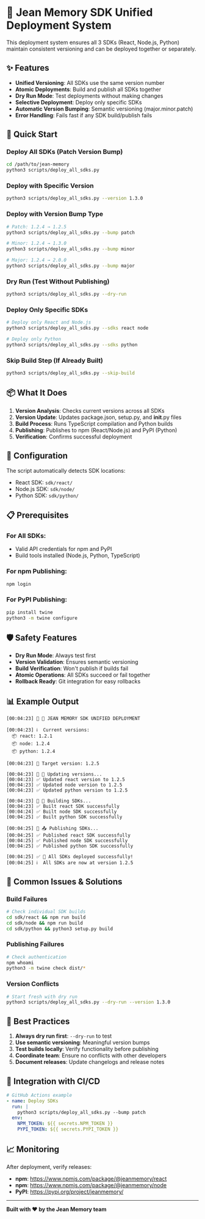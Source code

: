 # 🚀 Jean Memory SDK Unified Deployment System

This deployment system ensures all 3 SDKs (React, Node.js, Python) maintain consistent versioning and can be deployed together or separately.

## ✨ Features

- **Unified Versioning**: All SDKs use the same version number
- **Atomic Deployments**: Build and publish all SDKs together
- **Dry Run Mode**: Test deployments without making changes
- **Selective Deployment**: Deploy only specific SDKs
- **Automatic Version Bumping**: Semantic versioning (major.minor.patch)
- **Error Handling**: Fails fast if any SDK build/publish fails

## 🎯 Quick Start

### Deploy All SDKs (Patch Version Bump)
```bash
cd /path/to/jean-memory
python3 scripts/deploy_all_sdks.py
```

### Deploy with Specific Version
```bash
python3 scripts/deploy_all_sdks.py --version 1.3.0
```

### Deploy with Version Bump Type
```bash
# Patch: 1.2.4 → 1.2.5
python3 scripts/deploy_all_sdks.py --bump patch

# Minor: 1.2.4 → 1.3.0  
python3 scripts/deploy_all_sdks.py --bump minor

# Major: 1.2.4 → 2.0.0
python3 scripts/deploy_all_sdks.py --bump major
```

### Dry Run (Test Without Publishing)
```bash
python3 scripts/deploy_all_sdks.py --dry-run
```

### Deploy Only Specific SDKs
```bash
# Deploy only React and Node.js
python3 scripts/deploy_all_sdks.py --sdks react node

# Deploy only Python
python3 scripts/deploy_all_sdks.py --sdks python
```

### Skip Build Step (If Already Built)
```bash
python3 scripts/deploy_all_sdks.py --skip-build
```

## 📦 What It Does

1. **Version Analysis**: Checks current versions across all SDKs
2. **Version Update**: Updates package.json, setup.py, and __init__.py files
3. **Build Process**: Runs TypeScript compilation and Python builds
4. **Publishing**: Publishes to npm (React/Node.js) and PyPI (Python)
5. **Verification**: Confirms successful deployment

## 🔧 Configuration

The script automatically detects SDK locations:
- React SDK: `sdk/react/`
- Node.js SDK: `sdk/node/`  
- Python SDK: `sdk/python/`

## 📋 Prerequisites

### For All SDKs:
- Valid API credentials for npm and PyPI
- Build tools installed (Node.js, Python, TypeScript)

### For npm Publishing:
```bash
npm login
```

### For PyPI Publishing:
```bash
pip install twine
python3 -m twine configure
```

## 🛡️ Safety Features

- **Dry Run Mode**: Always test first
- **Version Validation**: Ensures semantic versioning
- **Build Verification**: Won't publish if builds fail
- **Atomic Operations**: All SDKs succeed or fail together
- **Rollback Ready**: Git integration for easy rollbacks

## 📊 Example Output

```
[00:04:23] 🚀 🎯 JEAN MEMORY SDK UNIFIED DEPLOYMENT

[00:04:23] ℹ️  Current versions:
  📦 react: 1.2.1
  📦 node: 1.2.4
  📦 python: 1.2.4

[00:04:23] 🚀 Target version: 1.2.5

[00:04:23] 🚀 📝 Updating versions...
[00:04:23] ✅ Updated react version to 1.2.5
[00:04:23] ✅ Updated node version to 1.2.5
[00:04:23] ✅ Updated python version to 1.2.5

[00:04:23] 🚀 🔨 Building SDKs...
[00:04:23] ✅ Built react SDK successfully
[00:04:24] ✅ Built node SDK successfully
[00:04:25] ✅ Built python SDK successfully

[00:04:25] 🚀 📤 Publishing SDKs...
[00:04:25] ✅ Published react SDK successfully
[00:04:25] ✅ Published node SDK successfully
[00:04:25] ✅ Published python SDK successfully

[00:04:25] ✅ 🎉 All SDKs deployed successfully!
[00:04:25] ℹ️  All SDKs are now at version 1.2.5
```

## 🚨 Common Issues & Solutions

### Build Failures
```bash
# Check individual SDK builds
cd sdk/react && npm run build
cd sdk/node && npm run build  
cd sdk/python && python3 setup.py build
```

### Publishing Failures
```bash
# Check authentication
npm whoami
python3 -m twine check dist/*
```

### Version Conflicts
```bash
# Start fresh with dry run
python3 scripts/deploy_all_sdks.py --dry-run --version 1.3.0
```

## 🎯 Best Practices

1. **Always dry run first**: `--dry-run` to test
2. **Use semantic versioning**: Meaningful version bumps
3. **Test builds locally**: Verify functionality before publishing
4. **Coordinate team**: Ensure no conflicts with other developers
5. **Document releases**: Update changelogs and release notes

## 🔄 Integration with CI/CD

```yaml
# GitHub Actions example
- name: Deploy SDKs
  run: |
    python3 scripts/deploy_all_sdks.py --bump patch
  env:
    NPM_TOKEN: ${{ secrets.NPM_TOKEN }}
    PYPI_TOKEN: ${{ secrets.PYPI_TOKEN }}
```

## 📈 Monitoring

After deployment, verify releases:
- **npm**: https://www.npmjs.com/package/@jeanmemory/react
- **npm**: https://www.npmjs.com/package/@jeanmemory/node
- **PyPI**: https://pypi.org/project/jeanmemory/

---

**Built with ❤️ by the Jean Memory team**